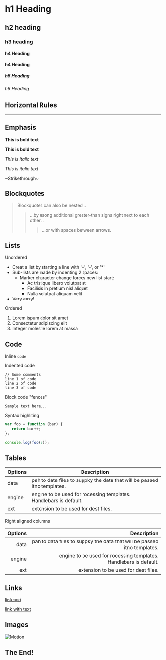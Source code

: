 # h1 Heading
## h2 heading
### h3 heading
#### h4 Heading
#### h4 Heading
##### h5 Heading
###### h6 Heading

## Horizontal Rules

____


## Emphasis

**This is bold text**

__This is bold text__

*This is italic text*

_This is italic text_

~Strikethrough~


## Blockquotes


> Blockquotes can also be nested...
>> ...by usong additional greater-than signs right next to each other...
>>> ...or with spaces between arrows.

## Lists

Unordered

+ Creat a list by starting a line with '+', '-', or '*'
+ Sub-lists are made by indenting 2 spaces:
  - Marker character change forces new list start:
    * Ac tristique libero volutpat at
    + Facilisis in pretium nisl aliquet
    - Nulla volutpat aliquam velit
+ Very easy!

Ordered 

1. Lorem ispum dolor sit amet
2. Consectetur adipiscing elit
3. Integer molestie lorem at massa

## Code

Inline `code`

Indented code

    // Some comments
    line 1 of code
    line 2 of code
    line 3 of code


Block code "fences"

```
Sample text here...
```

Syntax highliting

```js
var foo = function (bar) {
   return bar++;
};

console.log(foo(5));
```

## Tables

| Options | Description |
| ------- | ----------- |
| data    | pah to data files to suppky the data that will be passed itno templates. |
| engine  | engine to be used for rocessing templates. Handlebars is default. |
| ext     | extension to be used for dest files. |

Right aligned columns

| Options | Description |
| ------: | ----------: |
| data    | pah to data files to suppky the data that will be passed itno templates. |
| engine  | engine to be used for rocessing templates. Handlebars is default. |
| ext     | extension to be used for dest files. |


## Links

[link text](http://dev.nodeca.com)

[link with text](http://nodeca.github.io/pica/demo/ "title etxt!")

## Images

![Motion](https://octodex.githun.com/images/minion.png)

## The End!
